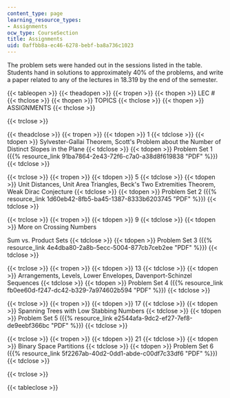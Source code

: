 ```yaml
---
content_type: page
learning_resource_types:
- Assignments
ocw_type: CourseSection
title: Assignments
uid: 0affbb8a-ec46-6278-bebf-ba8a736c1023
---
```


The problem sets were handed out in the sessions listed in the table. Students hand in solutions to approximately 40% of the problems, and write a paper related to any of the lectures in 18.319 by the end of the semester.

{{< tableopen >}}
{{< theadopen >}}
{{< tropen >}}
{{< thopen >}}
LEC #
{{< thclose >}}
{{< thopen >}}
TOPICS
{{< thclose >}}
{{< thopen >}}
ASSIGNMENTS
{{< thclose >}}

{{< trclose >}}

{{< theadclose >}}
{{< tropen >}}
{{< tdopen >}}
1
{{< tdclose >}}
{{< tdopen >}}
Sylvester-Gallai Theorem, Scott's Problem about the Number of Distinct Slopes in the Plane
{{< tdclose >}}
{{< tdopen >}}
Problem Set 1 ({{% resource_link 91ba7864-2e43-72f6-c7a0-a38d8f619838 "PDF" %}})
{{< tdclose >}}

{{< trclose >}}
{{< tropen >}}
{{< tdopen >}}
5
{{< tdclose >}}
{{< tdopen >}}
Unit Distances, Unit Area Triangles, Beck's Two Extremities Theorem, Weak Dirac Conjecture
{{< tdclose >}}
{{< tdopen >}}
Problem Set 2 ({{% resource_link 1d60eb42-8fb5-ba45-1387-8333b6203745 "PDF" %}})
{{< tdclose >}}

{{< trclose >}}
{{< tropen >}}
{{< tdopen >}}
9
{{< tdclose >}}
{{< tdopen >}}
More on Crossing Numbers  
  
Sum vs. Product Sets
{{< tdclose >}}
{{< tdopen >}}
Problem Set 3 ({{% resource_link 4e4dba80-2a8b-5ecc-5004-877cb7ceb2ee "PDF" %}})
{{< tdclose >}}

{{< trclose >}}
{{< tropen >}}
{{< tdopen >}}
13
{{< tdclose >}}
{{< tdopen >}}
Arrangements, Levels, Lower Envelopes, Davenport-Schinzel Sequences
{{< tdclose >}}
{{< tdopen >}}
Problem Set 4 ({{% resource_link fb0ee60d-f247-dc42-b329-7a974602b594 "PDF" %}})
{{< tdclose >}}

{{< trclose >}}
{{< tropen >}}
{{< tdopen >}}
17
{{< tdclose >}}
{{< tdopen >}}
Spanning Trees with Low Stabbing Numbers
{{< tdclose >}}
{{< tdopen >}}
Problem Set 5 ({{% resource_link e2544afa-9dc2-ef27-7ef8-de9eebf366bc "PDF" %}})
{{< tdclose >}}

{{< trclose >}}
{{< tropen >}}
{{< tdopen >}}
21
{{< tdclose >}}
{{< tdopen >}}
Binary Space Partitions
{{< tdclose >}}
{{< tdopen >}}
Problem Set 6 ({{% resource_link 5f2267ab-40d2-0dd1-abde-c00df7c33df6 "PDF" %}})
{{< tdclose >}}

{{< trclose >}}

{{< tableclose >}}